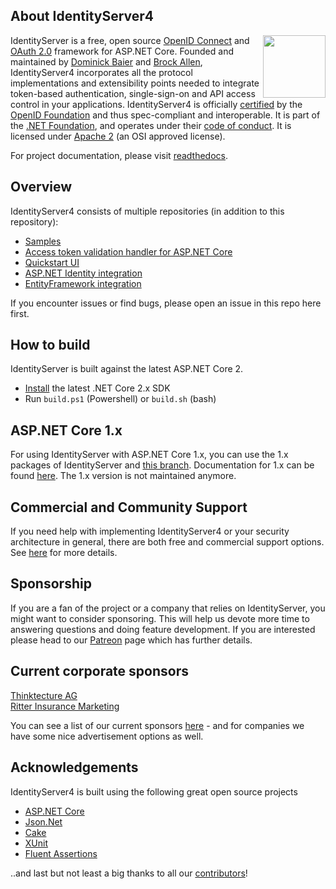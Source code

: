 ## About IdentityServer4
[<img align="right" width="100px" src="https://dotnetfoundation.org/images/logo_big.svg" />](https://dotnetfoundation.org/projects?q=identityserver&type=project)

IdentityServer is a free, open source [OpenID Connect](http://openid.net/connect/) and [OAuth 2.0](https://tools.ietf.org/html/rfc6749) framework for ASP.NET Core.
Founded and maintained by [Dominick Baier](https://twitter.com/leastprivilege) and [Brock Allen](https://twitter.com/brocklallen), IdentityServer4 incorporates all the protocol implementations and extensibility points needed to integrate token-based authentication, single-sign-on and API access control in your applications.
IdentityServer4 is officially [certified](https://openid.net/certification/) by the [OpenID Foundation](https://openid.net) and thus spec-compliant and interoperable.
It is part of the [.NET Foundation](https://www.dotnetfoundation.org/), and operates under their [code of conduct](https://www.dotnetfoundation.org/code-of-conduct). It is licensed under [Apache 2](https://opensource.org/licenses/Apache-2.0) (an OSI approved license).

For project documentation, please visit [readthedocs](https://identityserver4.readthedocs.io).

## Overview
IdentityServer4 consists of multiple repositories (in addition to this repository):

* [Samples](https://github.com/IdentityServer/IdentityServer4.Samples)
* [Access token validation handler for ASP.NET Core](https://github.com/IdentityServer/IdentityServer4.AccessTokenValidation)
* [Quickstart UI](https://github.com/IdentityServer/IdentityServer4.Quickstart.UI)
* [ASP.NET Identity integration](https://github.com/IdentityServer/IdentityServer4.AspNetIdentity)
* [EntityFramework integration](https://github.com/IdentityServer/IdentityServer4.EntityFramework)

If you encounter issues or find bugs, please open an issue in this repo here first.

## How to build
IdentityServer is built against the latest ASP.NET Core 2.

* [Install](https://www.microsoft.com/net/download/core#/current) the latest .NET Core 2.x SDK
* Run `build.ps1` (Powershell) or `build.sh` (bash)

## ASP.NET Core 1.x
For using IdentityServer with ASP.NET Core 1.x, you can use the 1.x packages of IdentityServer and [this branch](https://github.com/IdentityServer/IdentityServer4/tree/aspnetcore1). Documentation for 1.x can be found [here](http://docs.identityserver.io/en/aspnetcore1/). The 1.x version is not maintained anymore.

## Commercial and Community Support
If you need help with implementing IdentityServer4 or your security architecture in general, there are both free and commercial support options.
See [here](https://identityserver4.readthedocs.io/en/release/intro/support.html) for more details.

## Sponsorship
If you are a fan of the project or a company that relies on IdentityServer, you might want to consider sponsoring.
This will help us devote more time to answering questions and doing feature development. If you are interested please head to our [Patreon](https://www.patreon.com/identityserver) page which has further details.

## Current corporate sponsors

[Thinktecture AG](https://www.thinktecture.com)  
[Ritter Insurance Marketing](https://www.ritterim.com)  

You can see a list of our current sponsors [here](https://github.com/IdentityServer/IdentityServer4/blob/release/SPONSORS.md) - and for companies we have some nice advertisement options as well.

## Acknowledgements
IdentityServer4 is built using the following great open source projects

* [ASP.NET Core](https://github.com/aspnet)
* [Json.Net](http://www.newtonsoft.com/json)
* [Cake](http://cakebuild.net/)
* [XUnit](https://xunit.github.io/)
* [Fluent Assertions](http://www.fluentassertions.com/)

..and last but not least a big thanks to all our [contributors](https://github.com/IdentityServer/IdentityServer4/graphs/contributors)!
